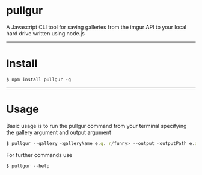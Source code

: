 # pullgur

A Javascript CLI tool for saving galleries from the imgur API to your local hard drive written using node.js

---
Install
===

```javascript
$ npm install pullgur -g
```
---

# Usage

Basic usage is to run the pullgur command from your terminal specifying the gallery argument and output argument

```javascript
$ pullgur --gallery <galleryName e.g. r/funny> --output <outputPath e.g. c:\pictures\>
```

For further commands use 

```javascript
$ pullgur --help
```